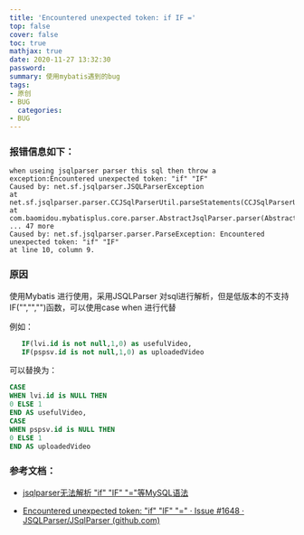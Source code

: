 ```yaml
---
title: 'Encountered unexpected token: if IF ='
top: false
cover: false
toc: true
mathjax: true
date: 2020-11-27 13:32:30
password:
summary: 使用mybatis遇到的bug
tags:
- 原创
- BUG
  categories:
- BUG
---
```

### 报错信息如下：
```text
when useing jsqlparser parser this sql then throw a exception:Encountered unexpected token: "if" "IF"
Caused by: net.sf.jsqlparser.JSQLParserException
at net.sf.jsqlparser.parser.CCJSqlParserUtil.parseStatements(CCJSqlParserUtil.java:137)
at com.baomidou.mybatisplus.core.parser.AbstractJsqlParser.parser(AbstractJsqlParser.java:60)
... 47 more
Caused by: net.sf.jsqlparser.parser.ParseException: Encountered unexpected token: "if" "IF"
at line 10, column 9.
```

### 原因
使用Mybatis 进行使用，采用JSQLParser 对sql进行解析，但是低版本的不支持IF("","","")函数，可以使用case when 进行代替

例如：
```sql
   IF(lvi.id is not null,1,0) as usefulVideo,
   IF(pspsv.id is not null,1,0) as uploadedVideo
```

可以替换为：
```sql
CASE
WHEN lvi.id is NULL THEN
0 ELSE 1
END AS usefulVideo,
CASE
WHEN pspsv.id is NULL THEN
0 ELSE 1
END AS uploadedVideo
```

### 参考文档：
* [jsqlparser无法解析 "if" "IF" "="等MySQL语法](https://www.jianshu.com/p/44a3cc19a003)

* [Encountered unexpected token: "if" "IF" "=" · Issue #1648 · JSQLParser/JSqlParser (github.com)](https://github.com/JSQLParser/JSqlParser/issues/1648)